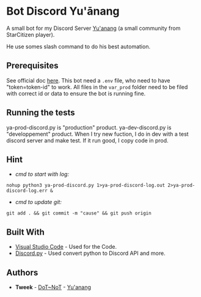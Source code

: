 # Bot Discord Yu'ānang

A small bot for my Discord Server [Yu'anang](https://yuanang.space) (a small community from StarCitizen player).

He use somes slash command to do his best automation.

## Prerequisites

See official doc [here](https://discordpy.readthedocs.io/en/stable/intro.html).
This bot need a `.env` file, who need to have "token=token-id" to work.
All files in the `var_prod` folder need to be filed with correct id or data to ensure the bot is running fine.

## Running the tests

ya-prod-discord.py is "production" product.
ya-dev-discord.py is "developpement" product.
When I try new fuction, I do in dev with a test discord server and make test.
If it run good, I copy code in prod.

## Hint

- *cmd to start with log:*

`nohup python3 ya-prod-discord.py 1>ya-prod-discord-log.out 2>ya-prod-discord-log.err &`

- *cmd to update git:*

`git add . && git commit -m "cause" && git push origin`

## Built With

- [Visual Studio Code](https://code.visualstudio.com) - Used for the Code.
- [Discord.py](https://discordpy.readthedocs.io/en/stable/) - Used convert python to Discord API and more.

## Authors

- **Tweek** -    [DoT~NoT](https://dotnot.be) -    [Yu'anang](https://yuanang.space)
